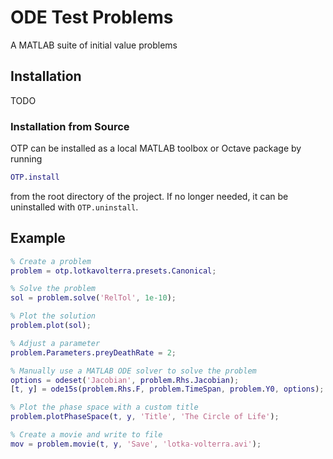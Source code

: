 # ODE Test Problems

A MATLAB suite of initial value problems

## Installation

TODO

### Installation from Source

OTP can be installed as a local MATLAB toolbox or Octave package
by running

```matlab
OTP.install
```

from the root directory of the project.  If no longer needed, it can be
uninstalled with `OTP.uninstall`.

## Example

```matlab
% Create a problem
problem = otp.lotkavolterra.presets.Canonical;

% Solve the problem
sol = problem.solve('RelTol', 1e-10);

% Plot the solution
problem.plot(sol);

% Adjust a parameter
problem.Parameters.preyDeathRate = 2;

% Manually use a MATLAB ODE solver to solve the problem
options = odeset('Jacobian', problem.Rhs.Jacobian);
[t, y] = ode15s(problem.Rhs.F, problem.TimeSpan, problem.Y0, options);

% Plot the phase space with a custom title
problem.plotPhaseSpace(t, y, 'Title', 'The Circle of Life');

% Create a movie and write to file
mov = problem.movie(t, y, 'Save', 'lotka-volterra.avi');
```
